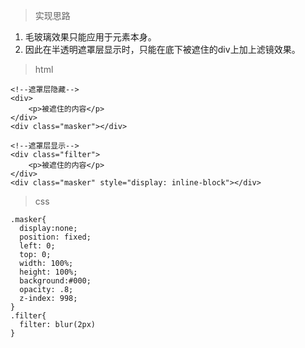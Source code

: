 > 实现思路

1. 毛玻璃效果只能应用于元素本身。
2. 因此在半透明遮罩层显示时，只能在底下被遮住的div上加上滤镜效果。


> html

```
<!--遮罩层隐藏-->
<div>
    <p>被遮住的内容</p>
</div>
<div class="masker"></div>

<!--遮罩层显示-->
<div class="filter">
    <p>被遮住的内容</p>
</div>
<div class="masker" style="display: inline-block"></div>
```


> css

```
.masker{
  display:none;
  position: fixed;
  left: 0;
  top: 0;
  width: 100%;
  height: 100%;
  background:#000;
  opacity: .8;
  z-index: 998;
}
.filter{
  filter: blur(2px)
}
```
